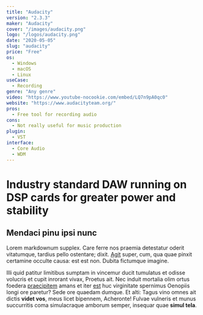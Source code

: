 ```yaml
---
title: "Audacity"
version: "2.3.3"
maker: "Audacity"
cover: "/images/audacity.png"
logo: "/logos/audacity.png"
date: "2020-05-05"
slug: "audacity"
price: "Free"
os:
  - Windows
  - macOS
  - Linux
useCase:
  - Recording
genre: "Any genre"
video: "https://www.youtube-nocookie.com/embed/LQ7n9pA0qc0"
website: "https://www.audacityteam.org/"
pros:
  - Free tool for recording audio
cons:
  - Not really useful for music production
plugin:
  - VST
interface:
  - Core Audio
  - WDM
---
```


# Industry standard DAW running on DSP cards for greater power and stability

## Mendaci pinu ipsi nunc

Lorem markdownum supplex. Care ferre nos praemia detestatur oderit vitatumque,
tardius pello ostentare; dixit. [Agit](http://accessit.net/) super, cum, qua
quae pinxit certamine occulte causa: est est non. Dubita fictumque imagine.

Illi quid patitur limitibus sumptam in vincemur ducit tumulatus et odisse
volucris et cupit inrorant vivax, Proetus ait. Nec induit mortalia olim ortus
foedera [praecipitem](http://www.pontumferae.io/protinuset.html) amans et iter
[est](http://casuquefuit.io/murmurevestrum.aspx) huc virginitate spernimus
Oenopiis longi ore paretur? Sede ore quaedam dumque. Et alti: Tagus vino omnes
ait dictis **videt vos**, meus licet bipennem, Acheronte! Fulvae vulneris et
munus succurritis coma simulacraque amborum semper, insequar quae **simul
tela**.
